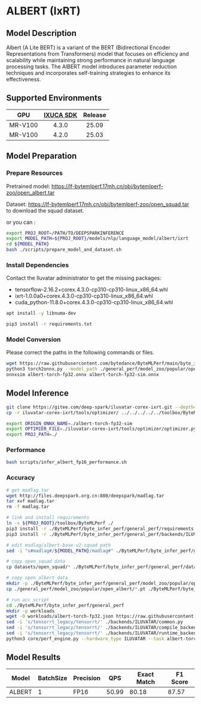 # ALBERT (IxRT)

## Model Description

Albert (A Lite BERT) is a variant of the BERT (Bidirectional Encoder Representations from Transformers) model that focuses on efficiency and scalability while maintaining strong performance in natural language processing tasks. The AlBERT model introduces parameter reduction techniques and incorporates self-training strategies to enhance its effectiveness.

## Supported Environments

| GPU    | [IXUCA SDK](https://gitee.com/deep-spark/deepspark#%E5%A4%A9%E6%95%B0%E6%99%BA%E7%AE%97%E8%BD%AF%E4%BB%B6%E6%A0%88-ixuca) | Release |
| :----: | :----: | :----: |
| MR-V100 | 4.3.0 | 25.09 |
| MR-V100 | 4.2.0 | 25.03 |

## Model Preparation

### Prepare Resources

Pretrained model: <https://lf-bytemlperf.17mh.cn/obj/bytemlperf-zoo/open_albert.tar>

Dataset: <https://lf-bytemlperf.17mh.cn/obj/bytemlperf-zoo/open_squad.tar> to download the squad dataset.

or you can :

```bash
export PROJ_ROOT=/PATH/TO/DEEPSPARKINFERENCE
export MODEL_PATH=${PROJ_ROOT}/models/nlp/language_model/albert/ixrt
cd ${MODEL_PATH}
bash ./scripts/prepare_model_and_dataset.sh
```

### Install Dependencies

Contact the Iluvatar administrator to get the missing packages:
- tensorflow-2.16.2+corex.4.3.0-cp310-cp310-linux_x86_64.whl
- ixrt-1.0.0a0+corex.4.3.0-cp310-cp310-linux_x86_64.whl
- cuda_python-11.8.0+corex.4.3.0-cp310-cp310-linux_x86_64.whl

```bash
apt install -y libnuma-dev

pip3 install -r requirements.txt
```

### Model Conversion

Please correct the paths in the following commands or files.

```bash
wget https://raw.githubusercontent.com/bytedance/ByteMLPerf/main/byte_infer_perf/general_perf/model_zoo/albert-torch-fp32.json
python3 torch2onnx.py --model_path ./general_perf/model_zoo/popular/open_albert/albert-base-squad.pt --output_path albert-torch-fp32.onnx
onnxsim albert-torch-fp32.onnx albert-torch-fp32-sim.onnx
```

## Model Inference

```bash
git clone https://gitee.com/deep-spark/iluvatar-corex-ixrt.git --depth=1
cp -r iluvatar-corex-ixrt/tools/optimizer/ ../../../../../toolbox/ByteMLPerf/byte_infer_perf/general_perf/backends/ILUVATAR/

export ORIGIN_ONNX_NAME=./albert-torch-fp32-sim
export OPTIMIER_FILE=./iluvatar-corex-ixrt/tools/optimizer/optimizer.py
export PROJ_PATH=./
```

### Performance

```bash
bash scripts/infer_albert_fp16_performance.sh
```

### Accuracy

```bash
# get madlag.tar
wget http://files.deepspark.org.cn:880/deepspark/madlag.tar
tar xvf madlag.tar
rm -f madlag.tar

# link and install requirements
ln -s ${PROJ_ROOT}/toolbox/ByteMLPerf ./
pip3 install -r ./ByteMLPerf/byte_infer_perf/general_perf/requirements.txt
pip3 install -r ./ByteMLPerf/byte_infer_perf/general_perf/backends/ILUVATAR/requirements.txt

# edit madlag/albert-base-v2-squad path
sed -i "s#madlag#/${MODEL_PATH}/madlag#" ./ByteMLPerf/byte_infer_perf/general_perf/datasets/open_squad/data_loader.py

# copy open_squad data
cp datasets/open_squad/* ./ByteMLPerf/byte_infer_perf/general_perf/datasets/open_squad/

# copy open_albert data
mkdir -p ./ByteMLPerf/byte_infer_perf/general_perf/model_zoo/popular/open_albert
cp ./general_perf/model_zoo/popular/open_albert/*.pt ./ByteMLPerf/byte_infer_perf/general_perf/model_zoo/popular/open_albert

# run acc script
cd ./ByteMLPerf/byte_infer_perf/general_perf
mkdir -p workloads
wget -O workloads/albert-torch-fp32.json https://raw.githubusercontent.com/bytedance/ByteMLPerf/refs/heads/main/byte_infer_perf/general_perf/workloads/albert-torch-fp32.json
sed -i 's/tensorrt_legacy/tensorrt/' ./backends/ILUVATAR/common.py
sed -i 's/tensorrt_legacy/tensorrt/' ./backends/ILUVATAR/compile_backend_iluvatar.py
sed -i 's/tensorrt_legacy/tensorrt/' ./backends/ILUVATAR/runtime_backend_iluvatar.py
python3 core/perf_engine.py --hardware_type ILUVATAR --task albert-torch-fp32
```

## Model Results

| Model  | BatchSize | Precision | QPS   | Exact Match | F1 Score |
| ------ | --------- | --------- | ----- | ----------- | -------- |
| ALBERT | 1         | FP16      | 50.99 | 80.18       | 87.57    |
